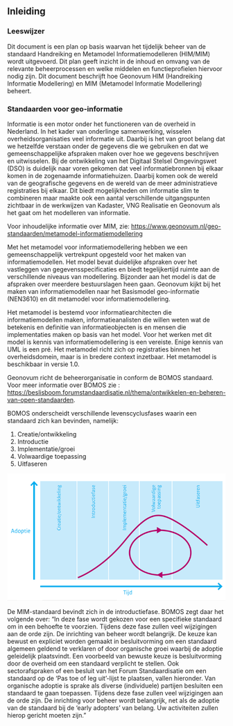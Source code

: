 ##	Inleiding


###	Leeswijzer

Dit document is een plan op basis waarvan het tijdelijk beheer van de standaard Handreiking en Metamodel Informatiemodelleren (HIM/MIM) wordt uitgevoerd. Dit plan geeft inzicht in de inhoud en omvang van de relevante beheerprocessen en welke middelen en functieprofielen hiervoor nodig zijn.
Dit document beschrijft hoe Geonovum HIM  (Handreiking Informatie Modellering) en MIM (Metamodel Informatie Modellering) beheert.

### Standaarden voor geo-informatie

Informatie is een motor onder het functioneren van de overheid in Nederland. In het kader van onderlinge samenwerking, wisselen overheidsorganisaties veel informatie uit. Daarbij is het van groot belang dat we hetzelfde verstaan onder de gegevens die we gebruiken en dat we gemeenschappelijke afspraken maken over hoe we gegevens beschrijven en uitwisselen.
Bij de ontwikkeling van het Digitaal Stelsel Omgevingswet (DSO) is duidelijk naar voren gekomen dat veel informatiebronnen bij elkaar komen in de zogenaamde informatiehuizen. Daarbij komen ook de wereld van de geografische gegevens en de wereld van de meer administratieve registraties bij elkaar. Dit biedt mogelijkheden om informatie slim te combineren maar maakte ook een aantal verschillende uitgangspunten zichtbaar in de werkwijzen van Kadaster, VNG Realisatie en Geonovum als het gaat om het modelleren van informatie.

Voor inhoudelijke informatie over MIM, zie:
https://www.geonovum.nl/geo-standaarden/metamodel-informatiemodellering 


Met het metamodel voor informatiemodellering hebben we een gemeenschappelijk vertrekpunt opgesteld voor het maken van informatiemodellen. Het model bevat duidelijke afspraken over het vastleggen van gegevensspecificaties en biedt tegelijkertijd ruimte aan de verschillende niveaus van modellering. Bijzonder aan het model is dat de afspraken over meerdere bestuurslagen heen gaan.
Geonovum kijkt bij het maken van informatiemodellen naar het Basismodel geo-informatie (NEN3610) en dit metamodel voor informatiemodellering.

Het metamodel is bestemd voor informatiearchitecten die informatiemodellen maken, informatieanalisten die willen weten wat de betekenis en definitie van informatieobjecten is en mensen die implementaties maken op basis van het model. Voor het werken met dit model is kennis van informatiemodellering is een vereiste. Enige kennis van UML is een pré. Het metamodel richt zich op registraties binnen het overheidsdomein, maar is in bredere context inzetbaar.
Het metamodel is beschikbaar in versie 1.0. 


Geonovum richt de beheerorganisatie in conform de BOMOS standaard. Voor meer informatie over BOMOS zie : https://beslisboom.forumstandaardisatie.nl/thema/ontwikkelen-en-beheren-van-open-standaarden.

BOMOS onderscheidt verschillende levenscyclusfases waarin een standaard zich kan bevinden, namelijk:
1.	Creatie/ontwikkeling
2.	Introductie
3.	Implementatie/groei
4.	Volwaardige toepassing
5.	Uitfaseren

![levenscyclus](media/levenscyclus.png)

De MIM-standaard bevindt zich in de introductiefase. BOMOS zegt daar het volgende over:
“In deze fase wordt gekozen voor een specifieke standaard om in een
behoefte te voorzien. Tijdens deze fase zullen veel wijzigingen aan de orde
zijn. De inrichting van beheer wordt belangrijk. De keuze kan bewust en
expliciet worden gemaakt in besluitvorming om een standaard algemeen
geldend te verklaren of door organische groei waarbij de adoptie geleidelijk
plaatsvindt. Een voorbeeld van bewuste keuze is besluitvorming door de
overheid om een standaard verplicht te stellen. Ook sectorafspraken of een
besluit van het Forum Standaardisatie om een standaard op de ‘Pas toe of
leg uit’-lijst te plaatsen, vallen hieronder. Van organische adoptie is sprake
als diverse (individuele) partijen besluiten een standaard te gaan toepassen.
Tijdens deze fase zullen veel wijzigingen aan de orde zijn. De inrichting voor
beheer wordt belangrijk, net als de adoptie van de standaard bij de ‘early
adopters’ van belang. Uw activiteiten zullen hierop gericht moeten zijn.”



